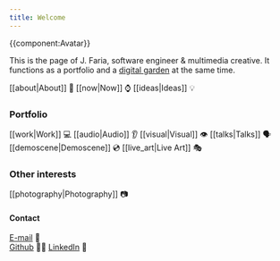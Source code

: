 ```yaml
---
title: Welcome
---
```

{{component:Avatar}}

This is the page of J. Faria, software engineer & multimedia creative.
It functions as a portfolio and a [digital garden](https://github.com/MaggieAppleton/digital-gardeners#theory-philosophy-and-navel-gazing) at the same time.

[[about|About]] 🧑
[[now|Now]] ⌚
[[ideas|Ideas]] 💡

### Portfolio
[[work|Work]] 💻
[[audio|Audio]] 👂️
[[visual|Visual]] 👁️
[[talks|Talks]] 🗣️
[[demoscene|Demoscene]] 💿
[[live_art|Live Art]] 🎭️

### Other interests
[[photography|Photography]] 📷

#### Contact
[E-mail](mailto://joaormfaria@gmail.com) 📧   
[Github](https://www.github.com/anticore) 👩‍💻 
[LinkedIn](https://linkedin.com/in/joao-rm-faria) 💼
